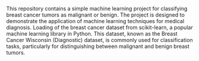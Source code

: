This repository contains a simple machine learning project for classifying breast cancer tumors as malignant or benign. The project is designed to demonstrate the application of machine learning techniques for medical diagnosis.
Loading of the breast cancer dataset from scikit-learn, a popular machine learning library in Python. This dataset, known as the Breast Cancer Wisconsin (Diagnostic) dataset, is commonly used for classification tasks, particularly for distinguishing between malignant and benign breast tumors.
